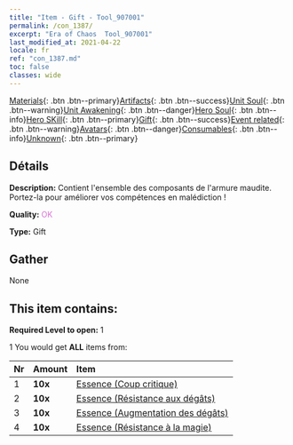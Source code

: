 ```yaml
---
title: "Item - Gift - Tool_907001"
permalink: /con_1387/
excerpt: "Era of Chaos  Tool_907001"
last_modified_at: 2021-04-22
locale: fr
ref: "con_1387.md"
toc: false
classes: wide
---
```

 [Materials](/ItemsFR/){: .btn .btn--primary}[Artifacts](/ItemsFR/Artifacts/){: .btn .btn--success}[Unit Soul](/ItemsFR/UnitSoul/){: .btn .btn--warning}[Unit Awakening](/ItemsFR/UnitAwakening/){: .btn .btn--danger}[Hero Soul](/ItemsFR/HeroSoul/){: .btn .btn--info}[Hero SKill](/ItemsFR/HeroSkill/){: .btn .btn--primary}[Gift](/ItemsFR/Gift/){: .btn .btn--success}[Event related](/ItemsFR/Events/){: .btn .btn--warning}[Avatars](/ItemsFR/Avatars/){: .btn .btn--danger}[Consumables](/ItemsFR/Consumables/){: .btn .btn--info}[Unknown](/ItemsFR/Unknown/){: .btn .btn--primary}

## Détails
 **Description:** Contient l'ensemble des composants de l'armure maudite. Portez-la pour améliorer vos compétences en malédiction !

 **Quality:** <span style="color: #DA70D6">OK</span>

 **Type:** Gift

## Gather

  None

## This item contains:

 **Required Level to open:** 1

 1 You would get **ALL** items  from:

  | Nr | Amount |     Item    |
  |:---|:-------|:------------|
  | 1 |  **10x** | [Essence (Coup critique)](/fr/Items/con_1115/) |  | 
  | 2 |  **10x** | [Essence (Résistance aux dégâts)](/fr/Items/con_1116/) |  | 
  | 3 |  **10x** | [Essence (Augmentation des dégâts)](/fr/Items/con_1117/) |  | 
  | 4 |  **10x** | [Essence (Résistance à la magie)](/fr/Items/con_1118/) |  | 
